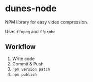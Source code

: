 # dunes-node
NPM library for easy video compression.

Uses `ffmpeg` and `ffprobe`

## Workflow

1. Write code
2. Commit & Push
3. `npm version patch`
4. `npm publish`
